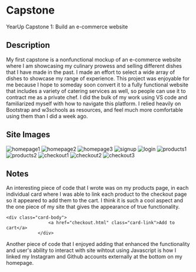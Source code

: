 # Capstone
YearUp Capstone 1: Build an e-commerce website
## Description
My first capstone is a nonfunctional mockup of an e-commerce website where I am showcasing my culinary prowess and selling different dishes that I have made in the past. I made an effort to select a wide array of dishes to showcase my range of experience. This project was enjoyable for me because I hope to someday soon convert it to a fully functional website that includes a variety of catering services as well, so people can use it to contract me as a private chef. I did the bulk of my work using VS code and familiarized myself with how to navigate this platform. I relied heavily on Bootstrap and w3schools as resources, and feel much more comfortable using them than I did a week ago.

## Site Images

![homepage1](https://github.com/mdiop23/Capstone/assets/146775502/dfb1fa9f-14aa-43b1-b0d0-14f822be037c)
![homepage2](https://github.com/mdiop23/Capstone/assets/146775502/e6569abc-db45-4cff-9094-6f56f29b1a94)
![homepage3](https://github.com/mdiop23/Capstone/assets/146775502/190fea6a-7f86-4841-9b1e-8b37a2f0c920)
![signup](https://github.com/mdiop23/Capstone/assets/146775502/dd729cab-4e5f-4e07-9f74-f57a4e0f47b8)
![login](https://github.com/mdiop23/Capstone/assets/146775502/e8735177-6d45-40cc-868c-e95484a6b881)
![products1](https://github.com/mdiop23/Capstone/assets/146775502/d518993f-22e5-452a-b8a6-43e81fb3c791)
![products2](https://github.com/mdiop23/Capstone/assets/146775502/b2fce5b6-093f-4952-b3d4-17794c030850)
![checkout1](https://github.com/mdiop23/Capstone/assets/146775502/ab656311-f487-46c1-b586-6df35a4a0b02)
![checkout2](https://github.com/mdiop23/Capstone/assets/146775502/15131668-d627-434b-8c5a-36e2c54dc056)
![checkout3](https://github.com/mdiop23/Capstone/assets/146775502/478edcf7-fa54-416d-9fce-c8ece2b3110d)


## Notes
An interesting piece of code that I wrote was on my products page, in each individual card where I was able to link each product to the checkout page so it appeared to add them to the cart.
I think it is such a cool aspect and the one piece of my site that gives the appearance of true functionality.


    <div class="card-body">
                    <a href="checkout.html" class="card-link">Add to cart</a>
                </div>

Another piece of code that I enjoyed adding that enhanced the functionality and user's ability to interact with site wihtout using Javascript is how I linked my Instagram and Github accounts externally at the bottom on my homepage. 


 <!-- <div class="social d-flex justify-content-around ">
              <div style="padding-right: 5px;">
                <p>Contact us:</p>
                <a href="https://www.instagram.com/whodinacooks/" target="_blank"> <i class="bi bi-instagram"></i> </a>
                <a href="https://github.com/mdiop23" target="_blank"> <i class="bi bi-github"></i> </a>
                <a href="#"> <i class="bi bi-envelope-plus"></i> </a>
               </div>
            </div> -->

